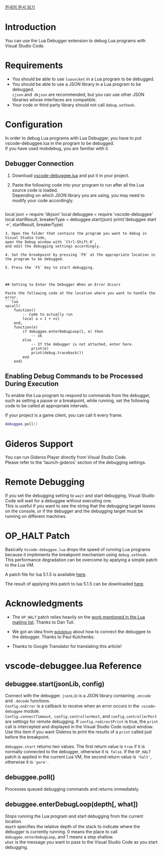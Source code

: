 [한국어 문서 읽기](https://github.com/devcat-studio/VSCodeLuaDebug/blob/master/Extension/README_ko.md)

# Introduction

You can use the Lua Debugger extension to debug Lua programs with Visual Studio Code.


# Requirements

- You should be able to use `luasocket` in a Lua program to be debugged.
- You should be able to use a JSON library in a Lua program to be debugged.  
`cjson` and` dkjson` are recommended, but you can use other JSON libraries whose interfaces are compatible.
- Your code or third party library should not call `debug.sethook`.



# Configuration

In order to debug Lua programs with Lua Debugger, you have to put vscode-debuggee.lua in the program to be debugged.  
If you have used mobdebug, you are familiar with it.



## Debugger Connection

1. Download [vscode-debuggee.lua](https://github.com/devcat-studio/VSCodeLuaDebug/blob/master/debuggee/vscode-debuggee.lua) and put it in your project.

2. Paste the following code into your program to run after all the Lua source code is loaded.  
Depending on which JSON library you are using, you may need to modify your code accordingly.
    ```lua
local json = require 'dkjson'
local debuggee = require 'vscode-debuggee'
local startResult, breakerType = debuggee.start(json)
print('debuggee start ->', startResult, breakerType)
```
3. Open the folder that contains the program you want to debug in Visual Studio Code,
open the Debug window with `Ctrl-Shift-D`,
and edit the debugging settings accordingly.

4. Set the breakpoint by pressing `F9` at the appropriate location in the program to be debugged.

5. Press the `F5` key to start debugging.



## Setting to Enter the Debugger When an Error Occurs

Paste the following code at the location where you want to handle the error.
```lua
xpcall(
    function()
        -- Code to actually run
        local a = 1 + nil
    end,
    function(e)
        if debuggee.enterDebugLoop(1, e) then
            -- ok
        else
            -- If the debugger is not attached, enter here.
            print(e)
            print(debug.traceback())
        end
    end)
```


## Enabling Debug Commands to be Processed During Execution

To enable the Lua program to respond to commands from the debugger, such as setting a pause or a breakpoint, while running, set the following code to be called at appropriate intervals.

If your project is a game client, you can call it every frame.
```lua
debuggee.poll()
```

# Gideros Support

You can run Gideros Player directly from Visual Studio Code.  
Please refer to the 'launch-gideros' section of the debugging settings.


# Remote Debugging

If you set the debugging setting to `wait` and start debugging, Visual Studio Code will wait for a debuggee without executing one.  
This is useful if you want to see the string that the debugging target leaves on the console, or if the debugger and the debugging target must be running on different machines.


# OP_HALT Patch

Basically `Vscode-debuggee.lua` drops the speed of running Lua programs because it implements the breakpoint mechanism using `debug.sethook`.  
This performance degradation can be overcome by applying a simple patch to the Lua VM.

A patch file for lua 5.1.5 is available [here](https://github.com/devcat-studio/lua-5.1.5-op_halt/blob/master/op_halt.patch).

The result of applying this patch to lua 5.1.5 can be downloaded [here](https://github.com/devcat-studio/lua-5.1.5-op_halt).



# Acknowledgments

- The `OP_HALT` patch relies heavily on the [work mentioned in the Lua mailing list](http://lua-users.org/lists/lua-l/2010-09/msg00989.html). Thanks to Dan Tull.

- We got an idea from [`mobdebug`](https://github.com/pkulchenko/MobDebug) about how to connect the debuggee to the debugger. Thanks to Paul Kulchenko.

- Thanks to Google Translator for translating this article!


# vscode-debuggee.lua Reference

## debuggee.start(jsonLib, config)
Connect with the debugger. `jsonLib` is a JSON library containing `.encode` and `.decode` functions.  
`Config.onError` is a callback to receive when an error occurs in the` vscode-debuggee` module.  
`Config.connectTimeout`,` config.controllerHost`, and `config.controllerPort` are settings for remote debugging.
If `config.redirectPrint` is true, the `print` call is intercepted and displayed in the Visual Studio Code output window. Use this item if you want Gideros to print the results of a `print` called just before the breakpoint.

`debuggee.start` returns two values. The first return value is `true` if it is normally connected to the debugger, otherwise it is` false`. If the `OP_HALT` patch is applied in the current Lua VM, the second return value is `'halt'`, otherwise it is `'pure'`.

## debuggee.poll()
Processes queued debugging commands and returns immediately.

## debuggee.enterDebugLoop(depth[, what])
Stops running the Lua program and start debugging from the current location.  
`depth` specifies the relative depth of the stack to indicate where the debugger is currently running. 0 means the place to call `debuggee.enterDebugLoop`, and 1 means a step shallow.  
`what` is the message you want to pass to the Visual Studio Code as you start debugging.  

